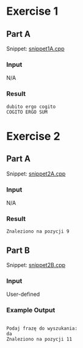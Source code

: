 # Exercise 1
## Part A
Snippet: [snippet1A.cpp](https://www.github.com/ArtainR/SchoolProjects/blob/main/cpp/25-01-2021/snippet1A.cpp)

### Input
N/A

### Result
```
dubito ergo cogito
COGITO ERGO SUM
```

# Exercise 2
## Part A
Snippet: [snippet2A.cpp](https://www.github.com/ArtainR/SchoolProjects/blob/main/cpp/25-01-2021/snippet2A.cpp)

### Input
N/A

### Result
```
Znaleziono na pozycji 9
```

## Part B
Snippet: [snippet2B.cpp](https://www.github.com/ArtainR/SchoolProjects/blob/main/cpp/25-01-2021/snippet2B.cpp)

### Input
User-defined

### Example Output
```

Podaj frazę do wyszukania:
da
Znaleziono na pozycji 11
```